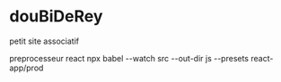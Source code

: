# douBiDeRey
petit site associatif

preprocesseur react
npx babel --watch src --out-dir js --presets react-app/prod